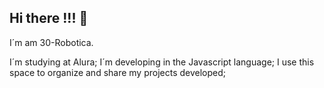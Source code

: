 ## Hi there !!! 👋

I´m am 30-Robotica.

I´m studying at Alura;
I´m developing in the Javascript language;
I use this space to organize and share my projects developed;
